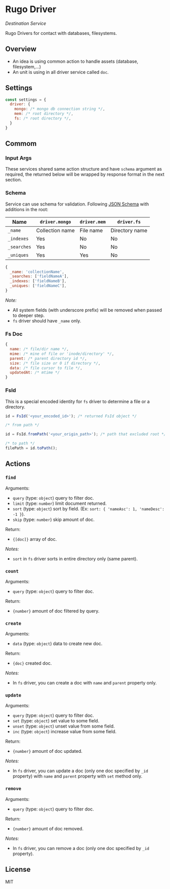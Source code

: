 # Rugo Driver

_Destination Service_

Rugo Drivers for contact with databases, filesystems.

## Overview

- An idea is using common action to handle assets (database, filesystem,...)
- An unit is using in all driver service called `doc`.

## Settings

```js
const settings = {
  driver: {
    mongo: /* mongo db connection string */,
    mem: /* root directory */,
    fs: /* root directory */,
  }
}
```

## Commom

### Input Args

These services shared same action structure and have `schema` argument as required, the returned below will be wrapped by response format in the next section.

### Schema

Service can use schema for validation. Following [JSON Schema](https://json-schema.org/) with additions in the root:

| Name | `driver.mongo` | `driver.mem` | `driver.fs` |
|-|-|-|-|
| `_name` | Collection name | File name | Directory name |
| `_indexes` | Yes | No | No |
| `_searches` | Yes | No | No |
| `_uniques` | Yes | Yes | No |

```js
{
  _name: 'collectionName',
  _searches: ['fieldNameA'],
  _indexes: ['fieldNameB'],
  _uniques: ['fieldNameC'],
}
```

_Note:_

- All system fields (with underscore prefix) will be removed when passed to deeper step.
- `fs` driver should have `_name` only.

### Fs Doc

```js
{
  name: /* file/dir name */,
  mime: /* mine of file or 'inode/directory' */,
  parent: /* parent directory id */,
  size: /* file size or 0 if directory */,
  data: /* file cursor to file */,
  updatedAt: /* mtime */
}
```

### FsId

This is a special encoded identity for `fs` driver to determine a file or a directory.

```js
id = FsId('<your_encoded_id>'); /* returned FsId object */

/* from path */

id = FsId.fromPath('<your_origin_path>'); /* path that excluded root */

/* to path */
filePath = id.toPath();
```

## Actions

### `find`

Arguments:

- `query` (type: `object`) query to filter doc.
- `limit` (type: `number`) limit document returned.
- `sort` (type: `object`) sort by field. (Ex: `sort: { 'nameAsc': 1, 'nameDesc': -1 }`).
- `skip` (type: `number`) skip amount of doc.

Return: 

- `{[doc]}` array of doc.

_Notes:_

- `sort` in `fs` driver sorts in entire directory only (same parent).

### `count`

Arguments:

- `query` (type: `object`) query to filter doc.

Return: 

- `{number}` amount of doc filtered by query.

### `create`

Arguments:

- `data` (type: `object`) data to create new doc.

Return: 

- `{doc}` created doc.

_Notes:_

- In `fs` driver, you can create a doc with `name` and `parent` property only.


### `update`

Arguments:

- `query` (type: `object`) query to filter doc.
- `set` (type: `object`) set value to some field.
- `unset` (type: `object`) unset value from some field.
- `inc` (type: `object`) increase value from some field.

Return: 

- `{number}` amount of doc updated.

_Notes:_

- In `fs` driver, you can update a doc (only one doc specified by `_id` property) with `name` and `parent` property with `set` method only. 

### `remove`

Arguments:

- `query` (type: `object`) query to filter doc.

Return: 

- `{number}` amount of doc removed.

_Notes:_

- In `fs` driver, you can remove a doc (only one doc specified by `_id` property).

## License

MIT
